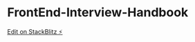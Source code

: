 # FrontEnd-Interview-Handbook

[Edit on StackBlitz ⚡️](https://stackblitz.com/edit/web-platform-cfkmun)